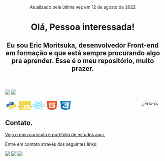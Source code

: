 <header>
  <p>Atualizado pela última vez em 12 de agosto de 2022</p>
  <h1>Olá, Pessoa interessada!</h1>
  <h2>Eu sou Eric Moritsuka, desenvolvedor Front-end em formação e que está sempre procurando algo pra aprender. Esse é o meu repositório, muito prazer.</h2>
</header>

<div>
  <a href="https://github.com/ericthmoritsuka">
  <img height="180em" src="https://github-readme-stats.vercel.app/api?username=ericthmoritsuka&show_icons=true&theme=dracula&include_all_commits=true&count_private=true"/>
  <img height="180em" src="https://github-readme-stats.vercel.app/api/top-langs/?username=ericthmoritsuka&layout=compact&langs_count=7&theme=dracula"/>
</div>
  
<div style="display: inline_block"><br>
  <img align="center" alt="Eric-Python" height="30" width="40" src="https://raw.githubusercontent.com/devicons/devicon/master/icons/python/python-original.svg">
  <img align="center" alt="Eric-Js" height="30" width="40" src="https://raw.githubusercontent.com/devicons/devicon/master/icons/javascript/javascript-plain.svg">
  <img align="center" alt="Eric-React" height="30" width="40" src="https://raw.githubusercontent.com/devicons/devicon/master/icons/react/react-original.svg">
  <img align="center" alt="Eric-HTML" height="30" width="40" src="https://raw.githubusercontent.com/devicons/devicon/master/icons/html5/html5-original.svg">
  <img align="center" alt="Eric-CSS" height="30" width="40" src="https://raw.githubusercontent.com/devicons/devicon/master/icons/css3/css3-original.svg">
  <a href="https://ericthmoritsuka.github.io/" target="_blank"><img align="right" alt="Eric-pic" height="150" style="border-radius:50px;" src="https://cdn.discordapp.com/attachments/333038684993748994/949446131283271750/12039390_540776696079796_3223157873716603566_n.jpg"></a>
</div>
  
<div> 
  <h2>Contato.</h2>
  <a href="https://ericthmoritsuka.github.io/" target="_blank">Veja o meu currículo e portifólio de estudos aqui.</a>
  <p>Entre em contato através dos seguintes links:</p>
   <a href="https://www.linkedin.com/in/ericthmoritsuka/" target="_blank"><img src="https://img.shields.io/badge/-LinkedIn-%230077B5?style=for-the-badge&logo=linkedin&logoColor=white" target="_blank"></a> 
  <a href="https://www.youtube.com/channel/UC9bwv82L_f3oiDR4qchr_pA" target="_blank"><img src="https://img.shields.io/badge/YouTube-FF0000?style=for-the-badge&logo=youtube&logoColor=white" target="_blank"></a>
  <a href = "mailto:ericthmoritsuka@gmail.com"><img src="https://img.shields.io/badge/-Gmail-%23333?style=for-the-badge&logo=gmail&logoColor=white" target="_blank"></a>

</div>
    
